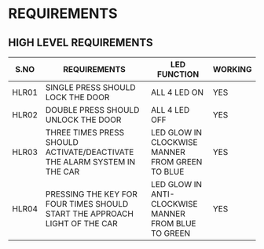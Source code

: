 # REQUIREMENTS

## HIGH LEVEL REQUIREMENTS

|S.NO| REQUIREMENTS|LED FUNCTION|WORKING|
|----|-------------|------------|-------|
|HLR01| SINGLE PRESS SHOULD LOCK THE DOOR|ALL 4 LED ON|YES|
|HLR02| DOUBLE PRESS SHOULD UNLOCK THE DOOR|ALL 4 LED OFF|YES|
|HLR03| THREE TIMES PRESS SHOULD ACTIVATE/DEACTIVATE THE ALARM SYSTEM IN THE CAR|LED GLOW IN CLOCKWISE MANNER FROM GREEN TO BLUE|YES|
|HLR04| PRESSING THE KEY FOR FOUR TIMES SHOULD START THE APPROACH LIGHT OF THE CAR|LED GLOW IN ANTI-CLOCKWISE MANNER FROM BLUE TO GREEN|YES|
